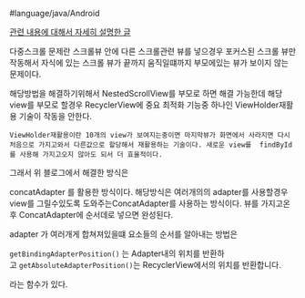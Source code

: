 #language/java/Android 

[관련 내용에 대해서 자세히 설명한 글](https://velog.io/@dabin/%EC%95%88%EB%93%9C%EB%A1%9C%EC%9D%B4%EB%93%9C-%EA%B3%B5%EC%8B%9D%EB%AC%B8%EC%84%9C-%ED%8C%8C%ED%97%A4%EC%B9%98%EA%B8%B0-ScrollView-NestedScrollView%EC%9D%98-%EB%AA%A8%EB%93%A0-%EA%B2%83)

다중스크롤 문제란 스크롤뷰 안에 다른 스크롤관련 뷰를 넣으경우 포커스된 스크롤 뷰만 작동해서
자식에 있는 스크롤 뷰가 끝까지 움직일떄까지 부모에있는 뷰가 보이지 않는 문제이다.

해당방법을 해결하기위해서
NestedScrollView를 부모로 하면 해결 가능한데 해당 view를 부모로 할경우
RecyclerView에 중요 최적화 기능중 하나인 ViewHolder재활용 기술이  작동을 안한다.

`ViewHolder재활용이란 10개의 view가 보여지는중이면 마지막뷰가 화면에서 사라지면 다시 처음으로 가지고와서 다른값으로 할당해서 재활용하는 기술이다. 새로운 view를  findById를 사용해 가지고오지 않아도 되서 더 효율적이다.`

그래서 위 블로그에서 해결한 방식은

concatAdapter 를 활용한 방식이다.
해당방식은 여러개의의 adapter를 사용할경우 view를 그릴수있도록 도와주는ConcatAdapter를 사용하는 방식이다.
뷰를 가지고온후 ConcatAdapter에 순서데로 넣으면 완성된다.

adapter 가 여러개게 합쳐져있을떄 요소들의 순서를 알아내는 방법은

 `getBindingAdapterPosition()` 는 Adapter내의 위치를 반환하고 `getAbsoluteAdapterPosition()`는 RecyclerView에서의 위치를 반환합니다.

라는 함수가 있다.